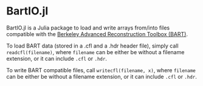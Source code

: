 # BartIO.jl

BartIO.jl is a Julia package to load and write arrays from/into files compatible with the [Berkeley Advanced Reconstruction Toolbox (BART)](https://mrirecon.github.io/bart/). 

To load BART data (stored in a .cfl and a .hdr header file), simply call `readcfl(filename)`, where `filename` can be either be without a filename extension, or it can include `.cfl` or `.hdr`. 

To write BART compatible files, call  `writecfl(filename, x)`, where `filename` can be either be without a filename extension, or it can include `.cfl` or `.hdr`. 
